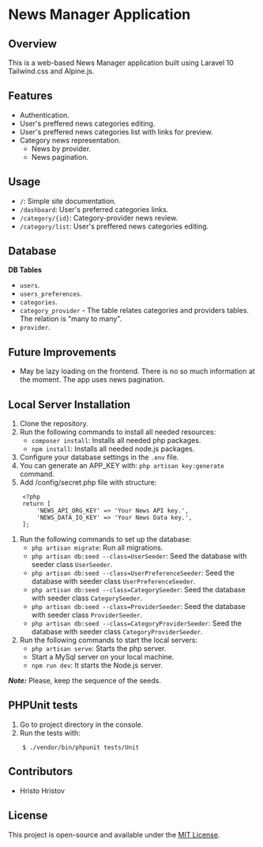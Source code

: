 # News Manager Application

## Overview

This is a web-based News Manager application built using Laravel 10 Tailwind.css and Alpine.js.

## Features

- Authentication.
- User's preffered news categories editing.
- User's preffered news categories list with links for preview.
- Category news representation.
  - News by provider.
  - News pagination.

## Usage

- `/`: Simple site documentation.
- `/dashboard`: User's preferred categories links.
- `/category/{id}`: Category-provider news review.
- `/category/list`: User's preffered news categories editing.

## Database

**DB Tables**

- `users`.
- `users_preferences`.
- `categories`.
- `category_provider` - The table relates categories and providers tables. The relation is "many to many".
- `provider`.

## Future Improvements

- May be lazy loading on the frontend. There is no so much information at the moment. The app uses news pagination.

## Local Server Installation

1. Clone the repository.
1. Run the following commands to install all needed resources:
   - `composer install`: Installs all needed php packages.
   - `npm install`: Installs all needed node.js packages.
1. Configure your database settings in the `.env` file.
1. You can generate an APP_KEY with: `php artisan key:generate` command.
1. Add /config/secret.php file with structure:
```
    <?php
    return [
        'NEWS_API_ORG_KEY' => 'Your News API key.',
        'NEWS_DATA_IO_KEY' => 'Your News Data key.',
    ];
```

1. Run the following commands to set up the database:
   - `php artisan migrate`: Run all migrations.
   - `php artisan db:seed --class=UserSeeder`: Seed the database with seeder class `UserSeeder`.
   - `php artisan db:seed --class=UserPreferenceSeeder`: Seed the database with seeder class `UserPreferenceSeeder`.
   - `php artisan db:seed --class=CategorySeeder`: Seed the database with seeder class `CategorySeeder`.
   - `php artisan db:seed --class=ProviderSeeder`: Seed the database with seeder class `ProviderSeeder`.
   - `php artisan db:seed --class=CategoryProviderSeeder`: Seed the database with seeder class `CategoryProviderSeeder`.
1. Run the following commands to start the local servers:
   - `php artisan serve`: Starts the php server.
   - Start a MySql server on your local machine.
   - `npm run dev`: It starts the Node.js server.

**_Note:_** Please, keep the sequence of the seeds.

## PHPUnit tests

1. Go to project directory in the console.
1. Run the tests with:

```
    $ ./vendor/bin/phpunit tests/Unit
```

## Contributors

- Hristo Hristov

## License

This project is open-source and available under the [MIT License](https://opensource.org/license/mit/).